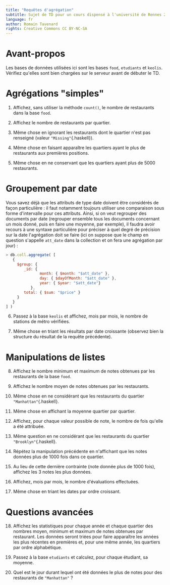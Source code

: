 ```yaml
---
title: "Requêtes d'agrégation"
subtitle: Sujet de TD pour un cours dispensé à l'université de Rennes 2
language: fr
author: Romain Tavenard
rights: Creative Commons CC BY-NC-SA
---
```


# Avant-propos

Les bases de données utilisées ici sont les bases `food`, `etudiants` et `keolis`.
Vérifiez qu'elles sont bien chargées sur le serveur avant de débuter le TD.

# Agrégations "simples"

1. Affichez, sans utiliser la méthode `count()`, le nombre de restaurants dans la base `food`.

2. Affichez le nombre de restaurants par quartier.

3. Même chose en ignorant les restaurants dont le quartier n'est pas renseigné (valeur `"Missing"`{.haskell}).

4. Même chose en faisant apparaître les quartiers ayant le plus de restaurants aux premières positions.

5. Même chose en ne conservant que les quartiers ayant plus de 5000 restaurants.

# Groupement par date

Vous savez déjà que les attributs de type date doivent être considérés de façon particulière : il faut notamment toujours utiliser une comparaison sous forme d'intervalle pour ces attributs. Ainsi, si on veut regrouper des documents par date (regrouper ensemble tous les documents concernant un mois donné, puis en faire une moyenne, par exemple), il faudra avoir recours à une syntaxe particulière pour préciser à quel degré de précision sur la date l'agrégation doit se faire (ici on suppose que le champ en question s'appelle `att_date` dans la collection et on fera une agrégation par jour) :

```javascript
> db.coll.aggregate( [
   {
     $group: {
        _id: {
               month: { $month: "$att_date" },
               day: { $dayOfMonth: "$att_date" },
               year: { $year: "$att_date"}
           },
        total: { $sum: "$price" }
     }
   }
] )
```

6.	Passez à la base `keolis` et affichez, mois par mois, le nombre de stations de métro vérifiées.

7. Même chose en triant les résultats par date croissante (observez bien la structure du résultat de la requête précédente).

# Manipulations de listes

8. Affichez le nombre minimum et maximum de notes obtenues par les restaurants de la base `food`.

9. Affichez le nombre moyen de notes obtenues par les restaurants.

10. Même chose en ne considérant que les restaurants du quartier `"Manhattan"`{.haskell}.

11. Même chose en affichant la moyenne quartier par quartier.

12. Affichez, pour chaque valeur possible de note, le nombre de fois qu'elle a été attribuée.

13. Même question en ne considérant que les restaurants du quartier `"Brooklyn"`{.haskell}.

14. Répétez la manipulation précédente en n'affichant que les notes données plus de 1000 fois dans ce quartier.

15. Au lieu de cette dernière contrainte (note donnée plus de 1000 fois), affichez les 3 notes les plus données.

16. Affichez, mois par mois, le nombre d'évaluations effectuées.

17. Même chose en triant les dates par ordre croissant.

# Questions avancées

18. Affichez les statistiques pour chaque année et chaque quartier des nombres moyen, minimum et maximum de notes obtenues par restaurant. Les données seront triées pour faire apparaître les années les plus récentes en premières et, pour une même année, les quartiers par ordre alphabétique.

19. Passez à la base `etudiants` et calculez, pour chaque étudiant, sa moyenne.

20. Quel est le jour durant lequel ont été données le plus de notes pour des restaurants de `"Manhattan"` ?
